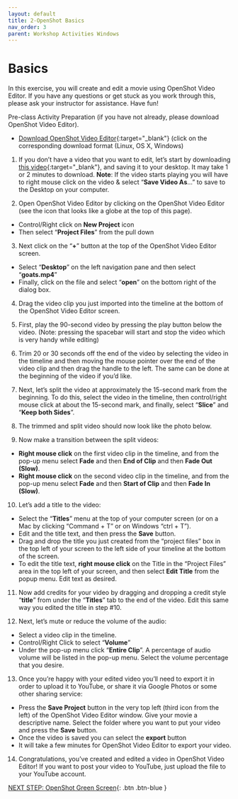 ```yaml
---
layout: default
title: 2-OpenShot Basics
nav_order: 3
parent: Workshop Activities Windows
---
```

# Basics
In this exercise, you will create and edit a movie using OpenShot Video Editor. If you have any questions or get stuck as you work through this, please ask your instructor for assistance.  Have fun!

Pre-class Activity Preparation (if you have not already, please download OpenShot Video Editor). 
- [Download OpenShot Video Editor](https://www.openshot.org/download/){:target="_blank"} (click on the corresponding download format (Linux, OS X, Windows) 

1. If you don’t have a video that you want to edit, let’s start by downloading [this video](http://bit.ly/dsc-goat-video){:target="_blank"}, and saving it to your desktop. It may take 1 or 2 minutes to download.  **Note**: If the video starts playing you will have to right mouse click on the video & select “**Save Video As**...” to save to the Desktop on your computer.

2. Open OpenShot Video Editor by clicking on the OpenShot Video Editor (see the icon that looks like a globe at the top of this page).
- Control/Right click on **New Project** icon 
- Then select “**Project Files**” from the pull down 

3. Next click on the “**+**” button at the top of the OpenShot Video Editor screen. 
- Select “**Desktop**” on the left navigation pane and then select “**goats.mp4**” 
- Finally, click on the file and select  “**open**” on the bottom right of the dialog box.

4. Drag the video clip you just imported into the timeline at the bottom of the OpenShot Video Editor screen.

5. First, play the 90-second video by pressing the play button below the video. (Note: pressing the spacebar will start and stop the video which is very handy while editing)

6. Trim 20 or 30 seconds off the end of the video by selecting the video in the timeline and then moving the mouse pointer over the end of the video clip and then drag the handle to the left. The same can be done at the beginning of the video if you’d like.

7. Next, let’s split the video at approximately the 15-second mark from the beginning. To do this, select the video in the timeline, then control/right mouse click at about the 15-second mark, and finally, select “**Slice**” and “**Keep both Sides**”. 

8. The trimmed and split video should now look like the photo below.

9. Now make a transition between the split videos:
- **Right mouse click** on the first video clip in the timeline, and from the pop-up menu select **Fade** and then **End of Clip** and then **Fade Out (Slow)**.
- **Right mouse click** on the second video clip in the timeline, and from the pop-up menu select **Fade** and then **Start of Clip** and then **Fade In (Slow)**.

10. Let’s add a title to the video:
- Select the “**Titles**” menu at the top of your computer screen (or on a Mac by clicking “Command + T” or on Windows “ctrl + T”).
- Edit and the title text, and then press the **Save** button.
- Drag and drop the title you just created from the “project files” box in the top left of your screen to the left side of your timeline at the bottom of the screen. 
- To edit the title text, **right mouse click** on the Title in the “Project Files” area in the top left of your screen, and then select **Edit Title** from the popup menu. Edit text as desired.

11. Now add credits for your video by dragging and dropping a credit style “**title**” from under the “**Titles**” tab to the end of the video. Edit this same way you edited the title in step #10.

12. Next, let’s mute or reduce the volume of the audio:
- Select a video clip in the timeline.
- Control/Right Click to select “**Volume**” 
- Under the pop-up menu click “**Entire Clip**”. A percentage of audio volume will be listed in the pop-up menu. Select the volume percentage that you desire.

13. Once you’re happy with your edited video you’ll need to export it in order to upload it to YouTube, or share it via Google Photos or some other sharing service:
- Press the **Save Project** button in the very top left (third icon from the left) of the OpenShot Video Editor window.  Give your movie a descriptive name. Select the folder where you want to put your video and press the **Save** button.
- Once the video is saved you can select the **export** button
- It will take a few minutes for OpenShot Video Editor to export your video.

14. Congratulations, you’ve created and edited a video in OpenShot Video Editor! If you want to post your video to YouTube, just upload the file to your YouTube account.

[NEXT STEP: OpenShot Green Screen](openshot-green-screen.html){: .btn .btn-blue }
